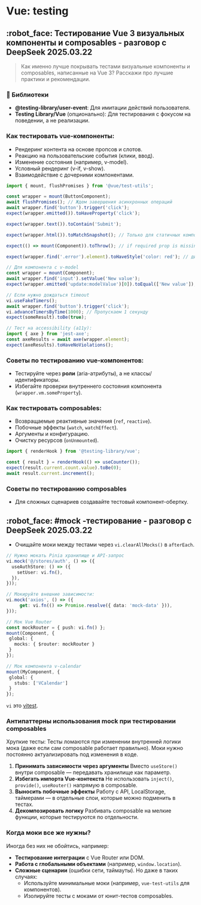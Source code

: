 # Vue: testing

## :robot_face: Тестирование Vue 3 визуальных компоненты и composables - разговор с DeepSeek 2025.03.22

> Как именно лучше покрывать тестами визуальные компоненты и composables, написанные на Vue 3? Расскажи про лучшие практики и рекомендации.

### :jigsaw: Библиотеки

- **@testing-library/user-event**: Для имитации действий пользователя.
- **Testing Library/Vue** (опционально): Для тестирования с фокусом на поведении, а не реализации.

### Как тестировать vue-компоненты:

- Рендеринг контента на основе пропсов и слотов.
- Реакцию на пользовательские события (клики, ввод).
- Изменение состояния (например, v-model).
- Условный рендеринг (v-if, v-show).
- Взаимодействие с дочерними компонентами.

```js
import { mount, flushPromises } from '@vue/test-utils';

const wrapper = mount(ButtonComponent);
await flushPromises(); // Ждем завершения асинхронных операций
await wrapper.find('button').trigger('click');
expect(wrapper.emitted()).toHaveProperty('click');

expect(wrapper.text()).toContain('Submit');

expect(wrapper.html()).toMatchSnapshot(); // Только для статичных компонентов.

expect(() => mount(Component)).toThrow(); // if required prop is missing

expect(wrapper.find('.error').element).toHaveStyle('color: red'); // динамические стили

// Для компонента с v-model
const wrapper = mount(Component);
await wrapper.find('input').setValue('New value');
expect(wrapper.emitted('update:modelValue')[0]).toEqual(['New value']);

// Если нужно дождаться timeout
vi.useFakeTimers();
await wrapper.find('button').trigger('click');
vi.advanceTimersByTime(1000); // Пропускаем 1 секунду
expect(someResult).toBe(true);

// Тест на accessibility (a11y):
import { axe } from 'jest-axe';
const axeResults = await axe(wrapper.element);
expect(axeResults).toHaveNoViolations();
```

### Советы по тестированию vue-компонентов:

- Тестируйте через **роли** (aria-атрибуты), а не классы/идентификаторы.
- Избегайте проверки внутреннего состояния компонента (`wrapper.vm.someProperty`).

### Как тестировать composables:

- Возвращаемые реактивные значения (`ref`, `reactive`).
- Побочные эффекты (`watch`, `watchEffect`).
- Аргументы и конфигурацию.
- Очистку ресурсов (`onUnmounted`).

```js
import { renderHook } from '@testing-library/vue';

const { result } = renderHook(() => useCounter());
expect(result.current.count.value).toBe(0);
await result.current.increment();
```

### Советы по тестированию composables

- Для сложных сценариев создавайте тестовый компонент-обертку.

## :robot_face: #mock -тестирование - разговор с DeepSeek 2025.03.22

- Очищайте моки между тестами через `vi.clearAllMocks()` в `afterEach`.

```ts
// Нужно мокать Pinia хранилище и API-запрос
vi.mock('@/stores/auth', () => ({
  useAuthStore: () => ({
    setUser: vi.fn(),
  }),
}));

// Мокируйте внешние зависимости:
vi.mock('axios', () => ({
     get: vi.fn(() => Promise.resolve({ data: 'mock-data' })),
}));

// Мок Vue Router
const mockRouter = { push: vi.fn() };
mount(Component, {
 global: {
   mocks: { $router: mockRouter }
 }
});

// Мок компонента v-calendar
mount(MyComponent, {
 global: {
   stubs: ['VCalendar']
 }
});
```

`vi` это [vitest](../tdd/tdd-vitest.md).

### Антипаттерны использования mock при тестировании composables

Хрупкие тесты: Тесты ломаются при изменении внутренней логики мока (даже если сам composable работает правильно). Моки нужно постоянно актуализировать под изменения в коде.
1. **Принимать зависимости через аргументы** Вместо `useStore()` внутри composable — передавать хранилище как параметр.
2. **Избегать импорта Vue-контекста** Не использовать `inject()`, `provide()`, `useRouter()` напрямую в composable.
3. **Выносить побочные эффекты** Работу с API, LocalStorage, таймерами — в отдельные слои, которые можно подменить в тестах.
4. **Декомпозировать логику** Разбивать composable на мелкие функции, которые тестируются по отдельности.

### **Когда моки все же нужны?**

Иногда без них не обойтись, например:
- **Тестирование интеграции** с Vue Router или DOM.
- **Работа с глобальными объектами** (например, `window.location`).
- **Сложные сценарии** (ошибки сети, таймауты). Но даже в таких случаях:
	- Используйте минимальные моки (например, `vue-test-utils` для компонентов).
	- Изолируйте тесты с моками от юнит-тестов composables.